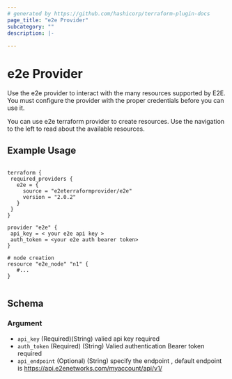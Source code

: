 ```yaml
---
# generated by https://github.com/hashicorp/terraform-plugin-docs
page_title: "e2e Provider"
subcategory: ""
description: |-
  
---
```


# e2e Provider
 Use the e2e  provider to interact with the many resources supported by E2E. You must configure the provider with the proper credentials before you can use it.

You can use e2e terraform provider to create resources.
Use the navigation to the left to read about the available resources.

## Example Usage
```hcl

terraform {
 required_providers {
   e2e = {
     source = "e2eterraformprovider/e2e"
     version = "2.0.2"
   }
 }
}

provider "e2e" {
 api_key = < your e2e api key >
 auth_token = <your e2e auth bearer token>
}

# node creation
resource "e2e_node" "n1" {
   #...
}


```


<!-- schema generated by tfplugindocs -->
## Schema

### Argument

- `api_key` (Required)(String) valied api key required
- `auth_token` (Required) (String) Valied authentication Bearer token required
- `api_endpoint` (Optional) (String) specify the endpoint , default endpoint is https://api.e2enetworks.com/myaccount/api/v1/

